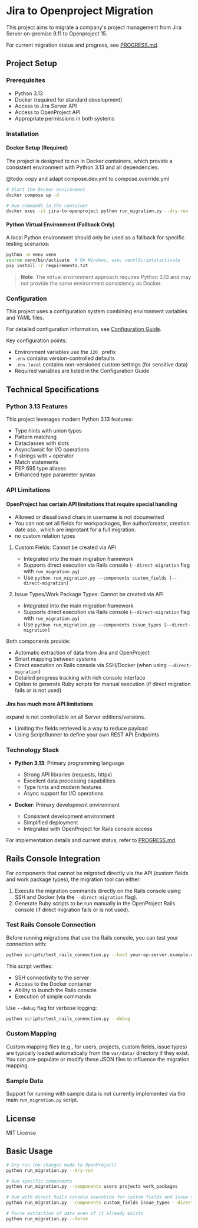 # Jira to Openproject Migration

This project aims to migrate a company's project management from Jira Server on-premise 9.11 to Openproject 15.

For current migration status and progress, see [PROGRESS.md](PROGRESS.md).

## Project Setup

### Prerequisites

- Python 3.13
- Docker (required for standard development)
- Access to Jira Server API
- Access to OpenProject API
- Appropriate permissions in both systems

### Installation

#### Docker Setup (Required)

The project is designed to run in Docker containers, which provide a consistent environment with Python 3.13 and all dependencies.

@todo: copy and adapt compose.dev.yml to compose.override.yml

```bash
# Start the Docker environment
docker compose up -d

# Run commands in the container
docker exec -it jira-to-openproject python run_migration.py --dry-run
```

#### Python Virtual Environment (Fallback Only)

A local Python environment should only be used as a fallback for specific testing scenarios:

```bash
python -m venv venv
source venv/bin/activate  # On Windows, use: venv\Scripts\activate
pip install -r requirements.txt
```

> **Note**: The virtual environment approach requires Python 3.13 and may not provide the same environment consistency as Docker.

### Configuration

This project uses a configuration system combining environment variables and YAML files.

For detailed configuration information, see [Configuration Guide](./docs/configuration.md).

Key configuration points:
- Environment variables use the `J2O_` prefix
- `.env` contains version-controlled defaults
- `.env.local` contains non-versioned custom settings (for sensitive data)
- Required variables are listed in the Configuration Guide

## Technical Specifications

### Python 3.13 Features

This project leverages modern Python 3.13 features:

- Type hints with union types
- Pattern matching
- Dataclasses with slots
- Async/await for I/O operations
- f-strings with `=` operator
- Match statements
- PEP 695 type aliases
- Enhanced type parameter syntax

### API Limitations

#### OpenProject has certain API limitations that require special handling

- Allowed or dissallowed chars in username is not documented
- You can not set all fields for workpackages, like author/creator, creation date aso., which are improtant for a full migration.
- no custom relation types

1. Custom Fields: Cannot be created via API
   - Integrated into the main migration framework
   - Supports direct execution via Rails console (`--direct-migration` flag with `run_migration.py`)
   - Use `python run_migration.py --components custom_fields [--direct-migration]`

2. Issue Types/Work Package Types: Cannot be created via API
   - Integrated into the main migration framework
   - Supports direct execution via Rails console (`--direct-migration` flag with `run_migration.py`)
   - Use `python run_migration.py --components issue_types [--direct-migration]`

Both components provide:
- Automatic extraction of data from Jira and OpenProject
- Smart mapping between systems
- Direct execution on Rails console via SSH/Docker (when using `--direct-migration`)
- Detailed progress tracking with rich console interface
- Option to generate Ruby scripts for manual execution (if direct migration fails or is not used)

#### Jira has much more API limitations

expand is not controllable on all Server editions/versions.

- Limiting the fields retrieved is a way to reduce payload
- Using ScriptRunner to define your own REST API Endpoints

### Technology Stack

- **Python 3.13**: Primary programming language
  - Strong API libraries (requests, httpx)
  - Excellent data processing capabilities
  - Type hints and modern features
  - Async support for I/O operations

- **Docker**: Primary development environment
  - Consistent development environment
  - Simplified deployment
  - Integrated with OpenProject for Rails console access

For implementation details and current status, refer to [PROGRESS.md](./PROGRESS.md).

## Rails Console Integration

For components that cannot be migrated directly via the API (custom fields and work package types), the migration tool can either:

1. Execute the migration commands directly on the Rails console using SSH and Docker (via the `--direct-migration` flag).
2. Generate Ruby scripts to be run manually in the OpenProject Rails console (if direct migration fails or is not used).

### Test Rails Console Connection

Before running migrations that use the Rails console, you can test your connection with:

```bash
python scripts/test_rails_connection.py --host your-op-server.example.com
```

This script verifies:
- SSH connectivity to the server
- Access to the Docker container
- Ability to launch the Rails console
- Execution of simple commands

Use `--debug` flag for verbose logging:

```bash
python scripts/test_rails_connection.py --debug
```

### Custom Mapping

Custom mapping files (e.g., for users, projects, custom fields, issue types) are typically loaded automatically from the `var/data/` directory if they exist. You can pre-populate or modify these JSON files to influence the migration mapping.

### Sample Data

Support for running with sample data is not currently implemented via the main `run_migration.py` script.

## License

MIT License

## Basic Usage

```bash
# Dry run (no changes made to OpenProject)
python run_migration.py --dry-run

# Run specific components
python run_migration.py --components users projects work_packages

# Run with direct Rails console execution for custom fields and issue types
python run_migration.py --components custom_fields issue_types --direct-migration

# Force extraction of data even if it already exists
python run_migration.py --force
```
